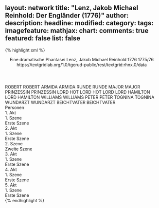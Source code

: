 layout: network
title: "Lenz, Jakob Michael Reinhold: Der Engländer (1776)"
author:
description:
headline:
modified:
category:
tags:
imagefeature:
mathjax:
chart:
comments: true
featured: false
list: false
---
{% highlight xml %}
<?xml-model href="https://raw.githubusercontent.com/DLiNa/project/master/rules/lina.rnc"?><?xml-model href="https://raw.githubusercontent.com/DLiNa/project/master/rules/lina.sch"?>
<play xmlns="http://lina.digital">
  <header>
    <title>Der Engländer</title>
    <subtitle>Eine dramatische Phantasei</subtitle>
    <genretitle/>
    <author>Lenz, Jakob Michael Reinhold</author>
    <date type="print" when="1776">1776</date>
    <date type="premiere"/>
    <date type="written" when="1776">1775/76</date>
    <source>https://textgridlab.org/1.0/tgcrud-public/rest/textgrid:rhnx.0/data</source>
  </header>
  <personae>
    <character>
      <name>ROBERT</name>
      <alias xml:id="robert">
        <name>ROBERT</name>
      </alias>
    </character>
    <character>
      <name>ARMIDA</name>
      <alias xml:id="armida">
        <name>ARMIDA</name>
      </alias>
    </character>
    <character>
      <name>RUNDE</name>
      <alias xml:id="runde">
        <name>RUNDE</name>
      </alias>
    </character>
    <character>
      <name>MAJOR</name>
      <alias xml:id="major">
        <name>MAJOR</name>
      </alias>
    </character>
    <character>
      <name>PRINZESSIN</name>
      <alias xml:id="prinzessin">
        <name>PRINZESSIN</name>
      </alias>
    </character>
    <character>
      <name>LORD HOT</name>
      <alias xml:id="lord_hot">
        <name>LORD HOT</name>
      </alias>
      <alias xml:id="lord">
        <name>LORD</name>
      </alias>
    </character>
    <character>
      <name>LORD HAMILTON</name>
      <alias xml:id="lord_hamilton">
        <name>LORD HAMILTON</name>
      </alias>
    </character>
    <character>
      <name>WILLIAMS</name>
      <alias xml:id="williams">
        <name>WILLIAMS</name>
      </alias>
    </character>
    <character>
      <name>PETER</name>
      <alias xml:id="peter">
        <name>PETER</name>
      </alias>
    </character>
    <character>
      <name>TOGNINA</name>
      <alias xml:id="tognina">
        <name>TOGNINA</name>
      </alias>
    </character>
    <character>
      <name>WUNDARZT</name>
      <alias xml:id="wundarzt">
        <name>WUNDARZT</name>
      </alias>
    </character>
    <character>
      <name>BEICHTVATER</name>
      <alias xml:id="beichtvater">
        <name>BEICHTVATER</name>
      </alias>
    </character>
  </personae>
  <text>
    <div>
      <head>Personen</head>
    </div>
    <div>
      <head>1. Akt</head>
      <div>
        <head>1. Szene</head>
        <div>
          <head>Erste Szene</head>
          <sp who="#robert">
            <amount n="9" unit="speech_acts"/>
            <amount n="748" unit="words"/>
            <amount n="4" unit="lines"/>
            <amount n="4186" unit="chars"/>
          </sp>
          <sp who="#armida">
            <amount n="3" unit="speech_acts"/>
            <amount n="56" unit="words"/>
            <amount n="2" unit="lines"/>
            <amount n="318" unit="chars"/>
          </sp>
          <sp who="#runde">
            <amount n="1" unit="speech_acts"/>
            <amount n="1" unit="words"/>
            <amount n="1" unit="lines"/>
            <amount n="6" unit="chars"/>
          </sp>
          <sp who="#major">
            <amount n="3" unit="speech_acts"/>
            <amount n="32" unit="words"/>
            <amount n="3" unit="lines"/>
            <amount n="175" unit="chars"/>
          </sp>
        </div>
      </div>
    </div>
    <div>
      <head>2. Akt</head>
      <div>
        <head>1. Szene</head>
        <div>
          <head>Erste Szene</head>
          <sp who="#major">
            <amount n="5" unit="speech_acts"/>
            <amount n="94" unit="words"/>
            <amount n="3" unit="lines"/>
            <amount n="529" unit="chars"/>
          </sp>
          <sp who="#armida">
            <amount n="1" unit="speech_acts"/>
            <amount n="39" unit="words"/>
            <amount n="255" unit="chars"/>
          </sp>
          <sp who="#prinzessin">
            <amount n="3" unit="speech_acts"/>
            <amount n="95" unit="words"/>
            <amount n="1" unit="lines"/>
            <amount n="521" unit="chars"/>
          </sp>
        </div>
      </div>
      <div>
        <head>2. Szene</head>
        <div>
          <head>Zweite Szene</head>
          <sp who="#robert">
            <amount n="12" unit="speech_acts"/>
            <amount n="823" unit="words"/>
            <amount n="13" unit="lines"/>
            <amount n="4351" unit="chars"/>
          </sp>
          <sp who="#prinzessin">
            <amount n="3" unit="speech_acts"/>
            <amount n="135" unit="words"/>
            <amount n="1" unit="lines"/>
            <amount n="731" unit="chars"/>
          </sp>
          <sp who="#lord">
            <amount n="7" unit="speech_acts"/>
            <amount n="315" unit="words"/>
            <amount n="3" unit="lines"/>
            <amount n="1833" unit="chars"/>
          </sp>
        </div>
      </div>
    </div>
    <div>
      <head>3. Akt</head>
      <div>
        <head>1. Szene</head>
        <div>
          <head>Erste Szene</head>
          <sp who="#robert">
            <amount n="5" unit="speech_acts"/>
            <amount n="296" unit="words"/>
            <amount n="3" unit="lines"/>
            <amount n="1627" unit="chars"/>
          </sp>
          <sp who="#lord_hot">
            <amount n="4" unit="speech_acts"/>
            <amount n="49" unit="words"/>
            <amount n="4" unit="lines"/>
            <amount n="242" unit="chars"/>
          </sp>
          <sp who="#lord_hamilton">
            <amount n="5" unit="speech_acts"/>
            <amount n="212" unit="words"/>
            <amount n="2" unit="lines"/>
            <amount n="1178" unit="chars"/>
          </sp>
        </div>
      </div>
    </div>
    <div>
      <head>4. Akt</head>
      <div>
        <head>1. Szene</head>
        <div>
          <head>Erste Szene</head>
          <sp who="#robert">
            <amount n="1" unit="speech_acts"/>
            <amount n="375" unit="words"/>
            <amount n="5" unit="lines"/>
            <amount n="1998" unit="chars"/>
          </sp>
        </div>
      </div>
    </div>
    <div>
      <head>5. Akt</head>
      <div>
        <head>1. Szene</head>
        <div>
          <head>Erste Szene</head>
          <sp who="#lord_hot">
            <amount n="20" unit="speech_acts"/>
            <amount n="294" unit="words"/>
            <amount n="14" unit="lines"/>
            <amount n="1629" unit="chars"/>
          </sp>
          <sp who="#robert">
            <amount n="38" unit="speech_acts"/>
            <amount n="1087" unit="words"/>
            <amount n="21" unit="lines"/>
            <amount n="5913" unit="chars"/>
          </sp>
          <sp who="#lord_hamilton">
            <amount n="14" unit="speech_acts"/>
            <amount n="210" unit="words"/>
            <amount n="10" unit="lines"/>
            <amount n="1140" unit="chars"/>
          </sp>
          <sp who="#williams">
            <amount n="2" unit="speech_acts"/>
            <amount n="22" unit="words"/>
            <amount n="2" unit="lines"/>
            <amount n="120" unit="chars"/>
          </sp>
          <sp who="#peter">
            <amount n="4" unit="speech_acts"/>
            <amount n="81" unit="words"/>
            <amount n="2" unit="lines"/>
            <amount n="430" unit="chars"/>
          </sp>
          <sp who="#tognina">
            <amount n="11" unit="speech_acts"/>
            <amount n="416" unit="words"/>
            <amount n="5" unit="lines"/>
            <amount n="2229" unit="chars"/>
          </sp>
          <sp who="#wundarzt">
            <amount n="2" unit="speech_acts"/>
            <amount n="15" unit="words"/>
            <amount n="1" unit="lines"/>
            <amount n="91" unit="chars"/>
          </sp>
          <sp who="#beichtvater">
            <amount n="6" unit="speech_acts"/>
            <amount n="321" unit="words"/>
            <amount n="2" unit="lines"/>
            <amount n="1775" unit="chars"/>
          </sp>
        </div>
      </div>
    </div>
  </text>
</play>
{% endhighlight %}